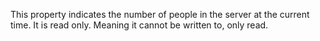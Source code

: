 This property indicates the number of people in the server at the current time. It is read only. Meaning it cannot be written to, only read.